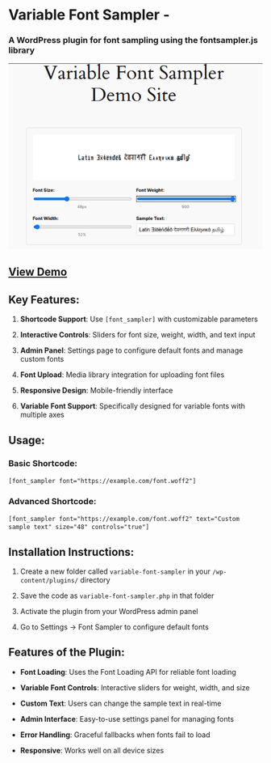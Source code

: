    

# Variable Font Sampler - 
### A WordPress plugin for font sampling using the fontsampler.js library
![Demo site](pics/vfs.png)

## [View Demo](https://fontsampler.atipra.in)

## Key Features:

1.  **Shortcode Support**: Use `[font_sampler]` with customizable parameters
    
2.  **Interactive Controls**: Sliders for font size, weight, width, and text input
    
3.  **Admin Panel**: Settings page to configure default fonts and manage custom fonts
    
4.  **Font Upload**: Media library integration for uploading font files
    
5.  **Responsive Design**: Mobile-friendly interface
    
6.  **Variable Font Support**: Specifically designed for variable fonts with multiple axes
    

## Usage:

### Basic Shortcode:

```
[font_sampler font="https://example.com/font.woff2"]
```

### Advanced Shortcode:

```
[font_sampler font="https://example.com/font.woff2" text="Custom sample text" size="48" controls="true"]
```

## Installation Instructions:

1.  Create a new folder called `variable-font-sampler` in your `/wp-content/plugins/` directory
    
2.  Save the code as `variable-font-sampler.php` in that folder
    
3.  Activate the plugin from your WordPress admin panel
    
4.  Go to Settings → Font Sampler to configure default fonts
    

## Features of the Plugin:

*   **Font Loading**: Uses the Font Loading API for reliable font loading
    
*   **Variable Font Controls**: Interactive sliders for weight, width, and size
    
*   **Custom Text**: Users can change the sample text in real-time
    
*   **Admin Interface**: Easy-to-use settings panel for managing fonts
    
*   **Error Handling**: Graceful fallbacks when fonts fail to load
    
*   **Responsive**: Works well on all device sizes
